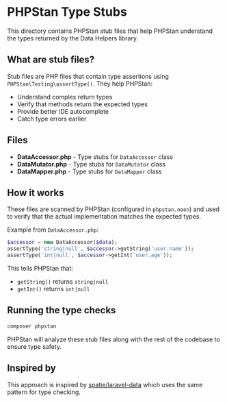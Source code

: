 # PHPStan Type Stubs

This directory contains PHPStan stub files that help PHPStan understand the types returned by the Data Helpers library.

## What are stub files?

Stub files are PHP files that contain type assertions using `PHPStan\Testing\assertType()`. They help PHPStan:
- Understand complex return types
- Verify that methods return the expected types
- Provide better IDE autocomplete
- Catch type errors earlier

## Files

- **DataAccessor.php** - Type stubs for `DataAccessor` class
- **DataMutator.php** - Type stubs for `DataMutator` class  
- **DataMapper.php** - Type stubs for `DataMapper` class

## How it works

These files are scanned by PHPStan (configured in `phpstan.neon`) and used to verify that the actual implementation matches the expected types.

Example from `DataAccessor.php`:
```php
$accessor = new DataAccessor($data);
assertType('string|null', $accessor->getString('user.name'));
assertType('int|null', $accessor->getInt('user.age'));
```

This tells PHPStan that:
- `getString()` returns `string|null`
- `getInt()` returns `int|null`

## Running the type checks

```bash
composer phpstan
```

PHPStan will analyze these stub files along with the rest of the codebase to ensure type safety.

## Inspired by

This approach is inspired by [spatie/laravel-data](https://github.com/spatie/laravel-data/tree/main/types) which uses the same pattern for type checking.
